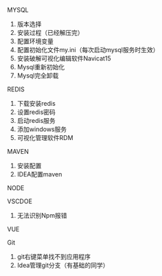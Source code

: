 MYSQL	
1. 版本选择	
2. 安装过程（已经解压完）	
3. 配置环境变量	
4. 配置初始化文件my.ini（每次启动mysql服务时生效）	
5. 安装破解可视化编辑软件Navicat15	
6. Mysql重新初始化	
7. Mysql完全卸载	

REDIS	

1. 下载安装redis	
2. 设置redis密码	
3. 启动redis服务	
4. 添加windows服务	
5. 可视化管理软件RDM	

MAVEN	

1. 安装配置	
2. IDEA配置maven	

NODE	

VSCDOE	

1. 无法识别Npm报错	

VUE	

Git	
1. git右键菜单找不到应用程序	
2. Idea管理git分支（有基础的同学）